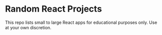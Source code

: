 # Random React Projects

This repo lists small to large React apps for educational purposes only. Use at your own discretion. 